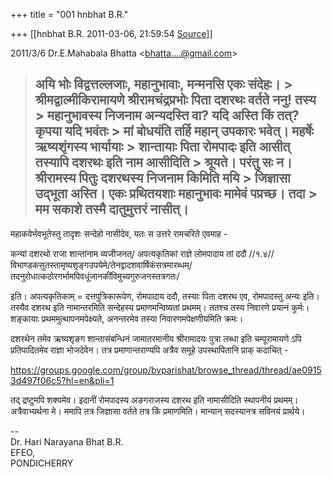 +++
title = "001 hnbhat B.R."

+++
[[hnbhat B.R.	2011-03-06, 21:59:54 [Source](https://groups.google.com/g/bvparishat/c/6EBA9DRCCds)]]



2011/3/6 Dr.E.Mahabala Bhatta \<[bhatta....@gmail.com]()\>

> **अयि भोः विद्वत्तल्लजाः, महानुभावाः, मन्मनसि एकः संदेहः। > श्रीमद्वाल्मीकिरामायणे श्रीरामचंद्रप्रभोः पिता दशरथः वर्तते ननु! तस्य > महानुभावस्य निजनाम अन्यदस्ति वा? यदि अस्ति किं तत्? कृपया यदि भवंतः > मां बोधयंति तर्हि महान् उपकारः भवेत्। महर्षेः ऋष्यशृंगस्य भार्यायाः > शान्तायाः पिता रोमपादः इति आसीत् तस्यापि दशरथः इति नाम आसीदिति > श्रूयते। परंतु सः न। श्रीरामस्य पितुः दशरथस्य निजनाम किमिति मयि > जिज्ञासा उद्भूता अस्ति। एकः प्रथितयशाः महानुभावः मामेवं पप्रच्छ। तदा > मम सकाशे तस्मै दातुमुत्तरं नासीत्।**  
> --  
>   

  

महाकवेर्भवभूतेस्तु तादृशः सन्देहो नासीदेव, यतः स उत्तरे रामचरिते एवमाह -

  

कन्यां दशरथो राजा शान्तांनाम व्यजीजनत्/ अपत्यकृतिकां राज्ञे लोमपादाय तां ददौ //१.४//  
विभाण्डकसुतस्तामृष्यशृङ्गउपयेमे/तेनद्वादशवार्षिकंसत्रमारब्धम्/तदनुरोधात्कठोरगर्भामपिवधूंजानकींविमुच्यगुरुजनस्तत्रगतः/

  

इति। अपत्यकृतिकाम् = दत्तपुत्रिकारूपेण, रोमपादाय ददौ, तस्याः पिता दशरथ एव, रोमपादस्तु अन्यः इति। तस्यैव दशरथ इति नामान्तरमिति सन्देहस्य प्रमाणमन्विष्यतां प्रथमम्। ततश्च तस्य निवारणे प्रयत्नं कुर्मः। शङ्कायाः प्रथममुत्थापनमपेक्ष्यते, अनन्तरमेव तस्या निवारणमपेक्षणीयमिति क्रमः।

  

दशरथेन तमेव ऋष्यशृङग शान्तासंबन्धिनं जामातरमानीय श्रीरामादयः पुत्रा लब्धा इति चम्पूरामायणे ऽपि प्रतिपादितमेव राज्ञा भोजदेवेन। तत्र प्रमाणान्तराण्यपि अत्रैव समूहे उपस्थापितानि प्राक् कदाचित् -

  

<https://groups.google.com/group/bvparishat/browse_thread/thread/ae09153d497f06c5?hl=en&pli=1>

  

तद् द्रष्टुमपि शक्यमेव। इदानीं रोमपादस्य अङगराजस्य दशरथ इति नामासीदिति स्थापनीयं प्रथमम्। अत्रैवाभ्यर्थना मे। ममापि तत्र जिज्ञासा वर्तते तत्र किं प्रमाणमिति। मान्यान् सदस्यानत्र सविनयं प्रार्थये।



--  
Dr. Hari Narayana Bhat B.R.  
EFEO,  
PONDICHERRY  

